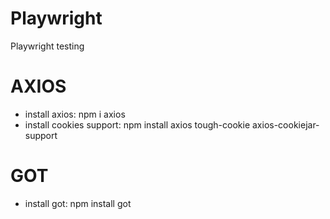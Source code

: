 # Playwright
Playwright testing

# AXIOS
- install axios: npm i axios
- install cookies support: npm install axios tough-cookie axios-cookiejar-support

# GOT
- install got: npm install got